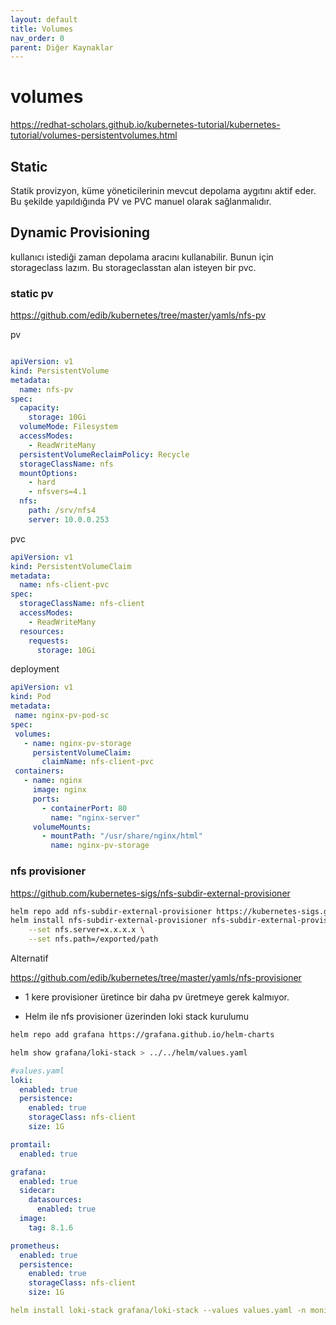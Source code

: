 ```yaml
---
layout: default
title: Volumes
nav_order: 0
parent: Diğer Kaynaklar
---
```


# volumes

https://redhat-scholars.github.io/kubernetes-tutorial/kubernetes-tutorial/volumes-persistentvolumes.html

## Static 
Statik provizyon, küme yöneticilerinin mevcut depolama aygıtını aktif eder. Bu şekilde yapıldığında PV ve PVC manuel olarak sağlanmalıdır.

## Dynamic Provisioning
kullanıcı istediği zaman depolama aracını kullanabilir. Bunun için storageclass lazım. Bu storageclasstan alan isteyen bir pvc. 

### static pv
https://github.com/edib/kubernetes/tree/master/yamls/nfs-pv

pv

```yaml

apiVersion: v1
kind: PersistentVolume
metadata:
  name: nfs-pv
spec:
  capacity:
    storage: 10Gi
  volumeMode: Filesystem
  accessModes:
    - ReadWriteMany
  persistentVolumeReclaimPolicy: Recycle
  storageClassName: nfs
  mountOptions:
    - hard
    - nfsvers=4.1
  nfs:
    path: /srv/nfs4
    server: 10.0.0.253

```
pvc

```yaml
apiVersion: v1
kind: PersistentVolumeClaim
metadata:
  name: nfs-client-pvc
spec:
  storageClassName: nfs-client
  accessModes:
    - ReadWriteMany
  resources:
    requests:
      storage: 10Gi
```

deployment
 ```yaml
 apiVersion: v1
kind: Pod
metadata:
  name: nginx-pv-pod-sc
spec:
  volumes:
    - name: nginx-pv-storage
      persistentVolumeClaim:
        claimName: nfs-client-pvc
  containers:
    - name: nginx
      image: nginx
      ports:
        - containerPort: 80
          name: "nginx-server"
      volumeMounts:
        - mountPath: "/usr/share/nginx/html"
          name: nginx-pv-storage
 
 ```


### nfs provisioner
https://github.com/kubernetes-sigs/nfs-subdir-external-provisioner

```sh
helm repo add nfs-subdir-external-provisioner https://kubernetes-sigs.github.io/nfs-subdir-external-provisioner/
helm install nfs-subdir-external-provisioner nfs-subdir-external-provisioner/nfs-subdir-external-provisioner \
    --set nfs.server=x.x.x.x \
    --set nfs.path=/exported/path

```
Alternatif

https://github.com/edib/kubernetes/tree/master/yamls/nfs-provisioner


* 1 kere provisioner üretince bir daha pv üretmeye gerek kalmıyor.

* Helm ile nfs provisioner üzerinden loki stack kurulumu

```sh
helm repo add grafana https://grafana.github.io/helm-charts

helm show grafana/loki-stack > ../../helm/values.yaml
```

```yaml
#values.yaml
loki:
  enabled: true
  persistence:
    enabled: true
    storageClass: nfs-client
    size: 1G

promtail:
  enabled: true

grafana:
  enabled: true
  sidecar:
    datasources:
      enabled: true
  image:
    tag: 8.1.6

prometheus:
  enabled: true
  persistence:
    enabled: true
    storageClass: nfs-client
    size: 1G
```

```yaml
helm install loki-stack grafana/loki-stack --values values.yaml -n monitoring --create-namespace
```